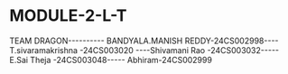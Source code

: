 # MODULE-2-L-T
TEAM DRAGON---------- BANDYALA.MANISH REDDY-24CS002998---- T.sivaramakrishna -24CS003020 ----Shivamani Rao -24CS003032----- E.Sai Theja -24CS003048----- Abhiram-24CS002999
